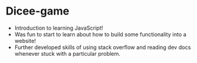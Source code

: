 # Dicee-game

- Introduction to learning JavaScript!
- Was fun to start to learn about how to build some functionality into a website!
- Further developed skills of using stack overflow and reading dev docs whenever stuck with a particular problem.
